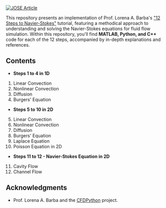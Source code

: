 [![JOSE Article](https://img.shields.io/badge/JOSE-CFD%20Python%3A%20the%2012%20steps%20to%20Navier--Stokes%20equations-<COLOR>.svg)](https://doi.org/10.21105/jose.00021)

This repository presents an implementation of Prof. Lorena A. Barba's ["12 Steps to Navier-Stokes"](https://github.com/barbagroup/CFDPython) tutorial, featuring a methodical approach to understanding and solving the Navier-Stokes equations for fluid flow simulation. Within this repository, you'll find **MATLAB, Python, and C++** code for each of the 12 steps, accompanied by in-depth explanations and references.

## Contents
  - **Steps 1 to 4 in 1D**
   1) Linear Convection
   2) Nonlinear Convection
   3) Diffusion
   4) Burgers' Equation
        
  - **Steps 5 to 10 in 2D**
  5) Linear Convection
  6) Nonlinear Convection
  7) Diffusion
  8) Burgers' Equation
  9) Laplace Equation
  10) Poisson Equation in 2D
   
  - **Steps 11 to 12 - Navier-Stokes Equation in 2D**
  11) Cavity Flow
  12) Channel Flow
 
  ## Acknowledgments

- Prof. Lorena A. Barba and the [CFDPython](https://lorenabarba.com/blog/cfd-python-12-steps-to-navier-stokes/) project.
